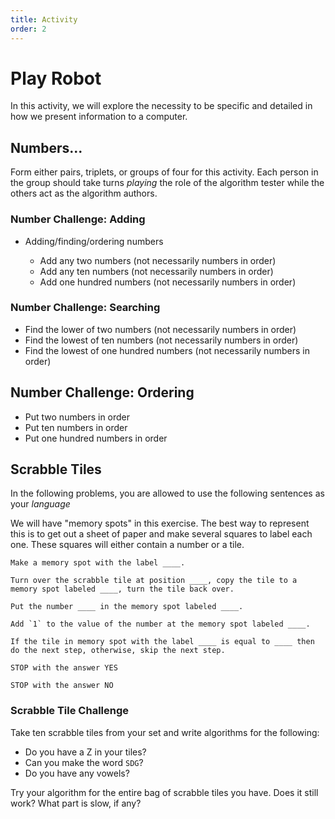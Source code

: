 ```yaml
---
title: Activity
order: 2
---
```


# Play Robot

In this activity, we will explore the necessity to be specific and detailed in
how we present information to a computer.

## Numbers...

Form either pairs, triplets, or groups of four for this activity. Each person in
the group should take turns _playing_ the role of the algorithm tester while the
others act as the algorithm authors.

### Number Challenge: Adding

- Adding/finding/ordering numbers

  - Add any two numbers (not necessarily numbers in order)
  - Add any ten numbers (not necessarily numbers in order)
  - Add one hundred numbers (not necessarily numbers in order)

### Number Challenge: Searching

- Find the lower of two numbers (not necessarily numbers in order)
- Find the lowest of ten numbers (not necessarily numbers in order)
- Find the lowest of one hundred numbers (not necessarily numbers in order)

## Number Challenge: Ordering

- Put two numbers in order
- Put ten numbers in order
- Put one hundred numbers in order

## Scrabble Tiles

In the following problems, you are allowed to use the following sentences as
your _language_

We will have "memory spots" in this exercise. The best way to represent this is
to get out a sheet of paper and make several squares to label each one. These
squares will either contain a number or a tile.

```
Make a memory spot with the label ____.

Turn over the scrabble tile at position ____, copy the tile to a memory spot labeled ____, turn the tile back over.

Put the number ____ in the memory spot labeled ____.

Add `1` to the value of the number at the memory spot labeled ____.

If the tile in memory spot with the label ____ is equal to ____ then do the next step, otherwise, skip the next step.

STOP with the answer YES

STOP with the answer NO
```

### Scrabble Tile Challenge

Take ten scrabble tiles from your set and write algorithms for the following:

- Do you have a Z in your tiles?
- Can you make the word `SDG`?
- Do you have any vowels?

Try your algorithm for the entire bag of scrabble tiles you have. Does it still
work? What part is slow, if any?

